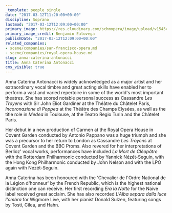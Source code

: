 ```yaml
---
_template: people_single
date: "2017-03-12T11:20:00+00:00"
discipline: Soprano
lastmod: "2017-03-12T12:09:00+00:00"
primary_image: https://res.cloudinary.com/schmopera/image/upload/v1545409169/media/webhook-uploads/1489317598813/2017-03-12---ANTONACCI_Anna-Caterina_Photo-Benjamin-Ealovega-.jpg.jpg
primary_image_credit: Benjamin Ealovega
publishDate: "2017-03-12T12:09:00+00:00"
related_companies:
- scene/companies/san-francisco-opera.md
- scene/companies/royal-opera-house.md
slug: anna-caterina-antonacci
title: Anna Caterina Antonacci
cms_visible: true
---
```


Anna Caterina Antonacci is widely acknowledged as a major artist and her extraordinary vocal timbre and great acting skills have enabled her to perform a vast and varied repertoire in some of the world's most important theatres. She has scored notable personal success as Cassandre *Les Troyens* with Sir John Eliot Gardiner at the Théâtre du Châtelet Paris, *Incoronazione di Poppea* at the Théâtre des Champs Elysées, as well as the title role in *Medea* in Toulouse, at the Teatro Regio Turin and the Châtelet Paris.

Her debut in a new production of Carmen at the Royal Opera House in Covent Garden conducted by Antonio Pappano was a huge triumph and she was a precursor to her return to London as Cassandre *Les Troyens* at Covent Garden and the BBC Proms. Also revered for her interpretations of Berlioz' vocal works, performances have included *La Mort de Cléopâtre* with the Rotterdam Philharmonic conducted by Yannick Nézét-Seguin, with the Hong Kong Philharmonic conducted by John Nelson and with the LPO again with Nézét-Seguin.

Anna Caterina has been honoured with the 'Chevalier de l'Ordre National de la Légion d'honneur' by the French Republic, which is the highest national distinction one can receive. Her first recording *Era la Notte* for the Naive label received great acclaim. She has also recorded *L'Alba separa dalla luce l'ombra* for Wigmore Live, with her pianist Donald Sulzen, featuring songs by Tosti, Cilea, and Hahn.
